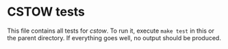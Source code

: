 # CSTOW tests

This file contains all tests for _cstow_. To run it, execute `make
test` in this or the parent directory. If everything goes well, no
output should be produced.
